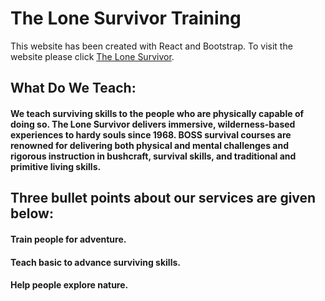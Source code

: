 # The Lone Survivor Training 

This website has been created with React and Bootstrap. To visit the website please click [The Lone Survivor](https://wizardly-torvalds-6a444e.netlify.app/).

## What Do We Teach:

#### We teach surviving skills to the people who are physically capable of doing so. The Lone Survivor delivers immersive, wilderness-based experiences to hardy souls since 1968. BOSS survival courses are renowned for delivering both physical and mental challenges and rigorous instruction in bushcraft, survival skills, and traditional and primitive living skills. 
## Three bullet points about our services are given below:
#### Train people for adventure.
#### Teach basic to advance surviving skills. 
#### Help people explore nature.
